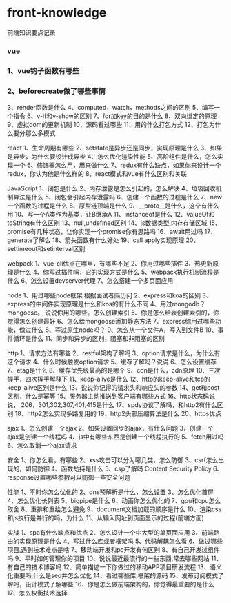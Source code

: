 # front-knowledge
前端知识要点记录

### vue
### 1、vue钩子函数有哪些
### 2、beforecreate做了哪些事情
3、render函数是什么
4、computed，watch，methods之间的区别
5、编写一个指令
6、v-if和v-show的区别
7、for加key的目的是什么
8、双向绑定的原理
9、虚拟dom的更新机制
10、源码看过哪些
11、用的什么打包方式
12、打包为什么要分那么多模式

react
1、生命周期有哪些
2、setstate是异步还是同步，实现原理是什么
3、如果是异步，为什么要设计成异步
4、怎么优化渲染性能
5、高阶组件是什么，怎么实现一个
6、修饰器怎么用，用来做什么
7、redux有什么缺点，如果你来设计一个redux，你认为他是什么样的
8、react模式和vue有什么区别和关联

JavaScript
1、闭包是什么
2、内存泄露是怎么引起的，怎么解决
4、垃圾回收机制算法是什么
5、闭包会引起内存泄露吗
6、创建一个函数的过程是什么
7、new一个函数的过程是什么
8、原型链顶端是什么
9、__proto__是什么，这个有什么用
10、写一个A类作为基类，让B继承A
11、instanceof是什么
12、valueOf和toString有什么区别
13、null,undefined区别
14、js数据类型,内存存储区域
15、promise有几种状态，让你实现一个promise你有思路吗
16、await用过吗
17、generate了解么
18、箭头函数有什么好处
19、call apply实现原理
20、settimeout和setinterval区别

webpack
1、vue-cli优点在哪里，有哪些不足
2、你用过哪些插件
3、热更新原理是什么
4、你写过插件吗，它的实现方式是什么
5、webpack执行机制流程是什么
6、怎么设置devserver代理
7、怎么搭建一个多页面应用

node
1、用过哪些node框架 根据面试者简历问
2、express和koa的区别
3、express的中间件实现原理是什么和koa的有什么不同
4、用过mongodb？mongoose。 说说你用的哪些。怎么创建索引
5、你是怎么给表创建索引的，你觉得怎么创建最好
6、怎么给mongoose添加静态方法
7、express你用过哪些功能，做过什么
8、写过原生node吗？
9、怎么从一个文件A，写入到文件B
10、事件循环是什么
11、同步和异步的区别，阻塞和非阻塞的区别

http
1、请求方法有哪些
2、restful架构了解吗
3、option请求是什么，为什么有这个请求
4、什么时候触发option请求
5、缓存了解吗？说说
6、怎么设置缓存
7、etag是什么
8、缓存优先级最高的是哪个
9、cdn是什么，cdn原理
10、三次握手，四次挥手解释下
11、keep-alive是什么
12、http的keep-alive和tcp的keep-alive区别是什么
13、说说你记得的请求头和响应头的参数
14、get和post区别，什么是幂等
15、服务器主动推送到客户端有哪些方式
16、http状态码说说， 206，301,302,307,401,415是什么
17、spdy协议了解吗，和http2有什么区别
18、http2怎么实现多路复用的
19、http2头部压缩算法是什么
20、https优点

ajax
1、怎么创建一个ajax
2、如果设置同步的ajax，有什么问题
3、创建一个ajax是创建一个线程吗
4、js中有哪些东西是创建一个线程执行的
5、fetch用过吗
6、怎么取消一个ajax请求

安全
1、你怎么看，有哪些
2、xss攻击可以分为哪几类，怎么防御
3、csrf怎么出现的，如何防御
4、函数劫持是什么
5、csp了解吗 Content Security Policy
6、response设置哪些参数可以防御一些安全问题

性能
1、平时你怎么优化的
2、dns预解析是什么，怎么设置
3、怎么优化首屏
4、怎么优化长列表
5、bigpipe是什么
6、动画你怎么优化的
7、gpu和cpu怎么取舍
8、重排和重绘怎么避免
9、document文档加载的顺序是什么
10、渲染css和js执行是并行的吗，为什么
11、从输入网址到页面显示的过程(前端方面)

实战
1、spa有什么缺点和优点
2、怎么设计一个中大型的单页面应用
3、前端路由的实现原理是什么
4、写过什么库或者框架吗
5、代码解耦怎么看
6、做过哪些项目,遇到技术难点是啥
7、移动端开发和pc开发有何区别
8、有自己开发过组件吗
9、平时如何管理你的项目
10、说说最近最流行的一些东西,常去哪些网站
11、有自己的技术博客吗
12、简单描述一下你做过的移动APP项目研发流程
13、语义化重要吗,什么是seo并怎么优化
14、看过哪些库,框架的源码
15、发布订阅模式了解吗，设计模式了解哪些
16、你是怎么做前端架构的，你觉得最重要的是什么
17、怎么权衡技术选择
